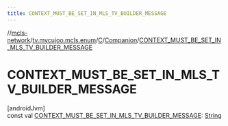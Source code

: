 ```yaml
---
title: CONTEXT_MUST_BE_SET_IN_MLS_TV_BUILDER_MESSAGE
---
```

//[mcls-network](../../../../index.html)/[tv.mycujoo.mcls.enum](../../index.html)/[C](../index.html)/[Companion](index.html)/[CONTEXT_MUST_BE_SET_IN_MLS_TV_BUILDER_MESSAGE](-c-o-n-t-e-x-t_-m-u-s-t_-b-e_-s-e-t_-i-n_-m-l-s_-t-v_-b-u-i-l-d-e-r_-m-e-s-s-a-g-e.html)



# CONTEXT_MUST_BE_SET_IN_MLS_TV_BUILDER_MESSAGE



[androidJvm]\
const val [CONTEXT_MUST_BE_SET_IN_MLS_TV_BUILDER_MESSAGE](-c-o-n-t-e-x-t_-m-u-s-t_-b-e_-s-e-t_-i-n_-m-l-s_-t-v_-b-u-i-l-d-e-r_-m-e-s-s-a-g-e.html): [String](https://kotlinlang.org/api/latest/jvm/stdlib/kotlin/-string/index.html)




